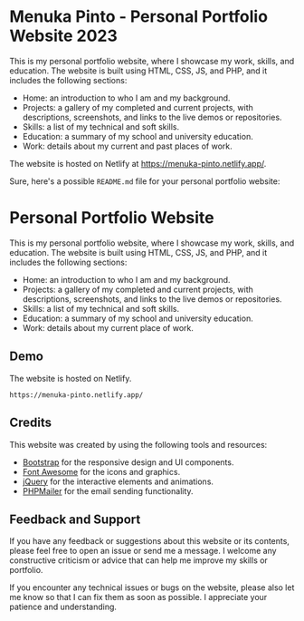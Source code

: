 # Menuka Pinto - Personal Portfolio Website 2023

This is my personal portfolio website, where I showcase my work, skills, and education. The website is built using HTML, CSS, JS, and PHP, and it includes the following sections:

- Home: an introduction to who I am and my background.
- Projects: a gallery of my completed and current projects, with descriptions, screenshots, and links to the live demos or repositories.
- Skills: a list of my technical and soft skills.
- Education: a summary of my school and university education.
- Work: details about my current and past places of work.

The website is hosted on Netlify at https://menuka-pinto.netlify.app/.

Sure, here's a possible `README.md` file for your personal portfolio website:

# Personal Portfolio Website

This is my personal portfolio website, where I showcase my work, skills, and education. The website is built using HTML, CSS, JS, and PHP, and it includes the following sections:

- Home: an introduction to who I am and my background.
- Projects: a gallery of my completed and current projects, with descriptions, screenshots, and links to the live demos or repositories.
- Skills: a list of my technical and soft skills.
- Education: a summary of my school and university education.
- Work: details about my current place of work.

## Demo
The website is hosted on Netlify.

```
https://menuka-pinto.netlify.app/
```

## Credits

This website was created by using the following tools and resources:

- [Bootstrap](https://getbootstrap.com/) for the responsive design and UI components.
- [Font Awesome](https://fontawesome.com/) for the icons and graphics.
- [jQuery](https://jquery.com/) for the interactive elements and animations.
- [PHPMailer](https://github.com/PHPMailer/PHPMailer) for the email sending functionality.

## Feedback and Support

If you have any feedback or suggestions about this website or its contents, please feel free to open an issue or send me a message. I welcome any constructive criticism or advice that can help me improve my skills or portfolio.

If you encounter any technical issues or bugs on the website, please also let me know so that I can fix them as soon as possible. I appreciate your patience and understanding.
